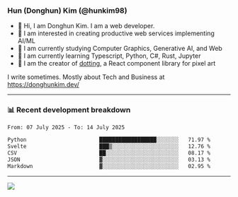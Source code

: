 ### Hun (Donghun) Kim (@hunkim98)

- 👋 Hi, I am Donghun Kim. I am a web developer. 
- 🤔 I am interested in creating productive web services implementing AI/ML
- 🔭 I am currently studying Computer Graphics, Generative AI, and Web 
- 🌱 I am currently learning Typescript, Python, C#, Rust, Jupyter
- 🎨 I am the creator of [dotting](https://github.com/hunkim98/dotting), a React component library for pixel art

I write sometimes. Mostly about Tech and Business at https://donghunkim.dev/

---
### 📊 Recent development breakdown
<!--START_SECTION:waka-->

```txt
From: 07 July 2025 - To: 14 July 2025

Python                       ██████████████████░░░░░░░   71.97 %
Svelte                       ███▒░░░░░░░░░░░░░░░░░░░░░   12.76 %
CSV                          ██░░░░░░░░░░░░░░░░░░░░░░░   08.17 %
JSON                         ▓░░░░░░░░░░░░░░░░░░░░░░░░   03.13 %
Markdown                     ▓░░░░░░░░░░░░░░░░░░░░░░░░   02.95 %
```

<!--END_SECTION:waka-->
---

<!-- <div align='center'> -->
  <img align="center" src="https://github-readme-stats.vercel.app/api?username=hunkim98&theme=dark&show_icons=true"/>
<!-- </div> -->
<!--
**hunkim98/hunkim98** is a ✨ _special_ ✨ repository because its `README.md` (this file) appears on your GitHub profile.

Here are some ideas to get you started:

- 🔭 I’m currently working on ...
- 🌱 I’m currently learning ...
- 👯 I’m looking to collaborate on ...
- 🤔 I’m looking for help with ...
- 💬 Ask me about ...
- 📫 How to reach me: ...
- 😄 Pronouns: ...
- ⚡ Fun fact: ...
-->
